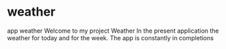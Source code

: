# weather
app weather
Welcome to my project Weather
In the present application the weather for today and for the week.
The app is constantly in completions
